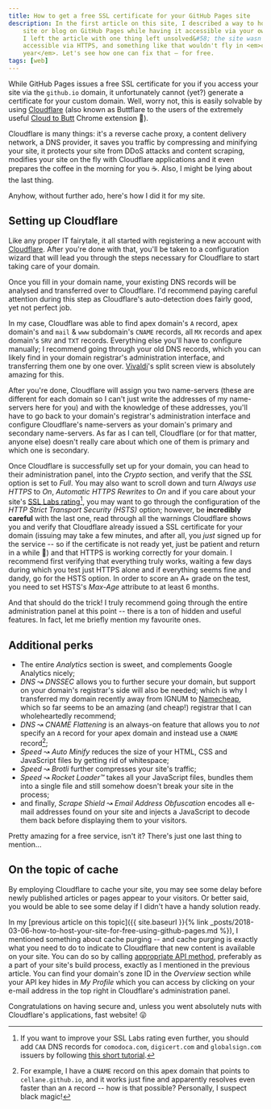 ```yaml
---
title: How to get a free SSL certificate for your GitHub Pages site
description: In the first article on this site, I described a way to host your
    site or blog on GitHub Pages while having it accessible via your own domain.
    I left the article with one thing left unsolved&#58; the site wasn't
    accessible via HTTPS, and something like that wouldn't fly in <em>current
    year</em>. Let's see how one can fix that – for free.
tags: [web]
---
```


While GitHub Pages issues a free SSL certificate for you if you access your site
via the `github.io` domain, it unfortunately cannot (yet?) generate a
certificate for your custom domain. Well, worry not, this is easily solvable by
using [Cloudflare](https://www.cloudflare.com) (also known as Buttflare to the
users of the extremely useful
[Cloud to Butt](https://chrome.google.com/webstore/detail/cloud-to-butt-plus/apmlngnhgbnjpajelfkmabhkfapgnoai)
Chrome extension :peach:).

Cloudflare is many things: it's a reverse cache proxy, a content delivery
network, a DNS provider, it saves you traffic by compressing and minifying your
site, it protects your site from DDoS attacks and content scraping, modifies
your site on the fly with Cloudflare applications and it even prepares the
coffee in the morning for you :coffee:. Also, I might be lying about the last
thing.

Anyhow, without further ado, here's how I did it for my site.

## Setting up Cloudflare

Like any proper IT fairytale, it all started with registering a new account with
[Cloudflare](https://www.cloudflare.com). After you're done with that, you'll be
taken to a configuration wizard that will lead you through the steps necessary
for Cloudflare to start taking care of your domain.

Once you fill in your domain name, your existing DNS records will be analysed
and transferred over to Cloudflare. I'd recommend paying careful attention
during this step as Cloudflare's auto-detection does fairly good, yet not
perfect job.

In my case, Cloudflare was able to find apex domain's `A` record, apex domain's
and `mail` & `www` subdomain's `CNAME` records, all `MX` records and apex
domain's `SRV` and `TXT` records. Everything else you'll have to configure
manually; I recommend going through your old DNS records, which you can likely
find in your domain registrar's administration interface, and transferring them
one by one over. [Vivaldi](https://vivaldi.com)'s split screen view is
absolutely amazing for this.

After you're done, Cloudflare will assign you two name-servers (these are
different for each domain so I can't just write the addresses of my name-servers
here for you) and with the knowledge of these addresses, you'll have to go back
to your domain's registrar's administration interface and configure Cloudflare's
name-servers as your domain's primary and secondary name-servers. As far as I
can tell, Cloudflare (or for that matter, anyone else) doesn't really care about
which one of them is primary and which one is secondary.

Once Cloudflare is successfully set up for your domain, you can head to their
administration panel, into the *Crypto* section, and verify that the *SSL*
option is set to *Full*. You may also want to scroll down and turn *Always use
HTTPS* to *On*, *Automatic HTTPS Rewrites* to *On* and if you care about your
site's [SSL Labs rating](https://www.ssllabs.com/ssltest/)[^1], you may want to
go through the configuration of the *HTTP Strict Transport Security (HSTS)*
option; however, be **incredibly careful** with the last one, read through all
the warnings Cloudflare shows you and verify that Cloudflare already issued a
SSL certificate for your domain (issuing may take a few minutes, and after all,
you *just* signed up for the service -- so if the certificate is not ready yet,
just be patient and return in a while :crocodile:) and that HTTPS is working
correctly for your domain. I recommend first verifying that everything truly
works, waiting a few days during which you test just HTTPS alone and if
everything seems fine and dandy, go for the HSTS option. In order to score an
A+ grade on the test, you need to set HSTS's *Max-Age* attribute to at least
6 months.

[^1]: If you want to improve your SSL Labs rating even further, you should add
    `CAA` DNS records for `comodoca.com`, `digicert.com` and `globalsign.com`
    issuers by following [this short tutorial](https://support.cloudflare.com/hc/en-us/articles/115000310792-Configuring-CAA-Records-).

And that should do the trick! I truly recommend going through the entire
administration panel at this point -- there is a ton of hidden and useful
features. In fact, let me briefly mention my favourite ones.

## Additional perks

- The entire *Analytics* section is sweet, and complements Google Analytics
    nicely;
- *DNS* &#8605; *DNSSEC* allows you to further secure your domain, but support
    on your domain's registrar's side will also be needed; which is why I
    transferred my domain recently away from IGNUM to
    [Namecheap](https://www.namecheap.com), which so far seems to be an amazing
    (and cheap!) registrar that I can wholeheartedly recommend;
- *DNS* &#8605; *CNAME Flattening* is an always-on feature that allows you to
    *not* specify an `A` record for your apex domain and instead use a `CNAME`
    record[^2];
- *Speed* &#8605; *Auto Minify* reduces the size of your HTML, CSS and
    JavaScript files by getting rid of whitespace;
- *Speed* &#8605; *Brotli* further compresses your site's traffic;
- *Speed* &#8605; *Rocket Loader™* takes all your JavaScript files, bundles them
    into a single file and still somehow doesn't break your site in the process;
- and finally, *Scrape Shield* &#8605; *Email Address Obfuscation* encodes all
    e-mail addresses found on your site and injects a JavaScript to decode them
    back before displaying them to your visitors.

[^2]: For example, I have a `CNAME` record on this apex domain that points to
    `cellane.github.io`, and it works just fine and apparently resolves even
    faster than an `A` record -- how is that possible? Personally, I suspect
    black magic!

Pretty amazing for a free service, isn't it? There's just one last thing to
mention...

## On the topic of cache

By employing Cloudflare to cache your site, you may see some delay before newly
published articles or pages appear to your visitors. Or better said, you would
be able to see some delay if I didn't have a handy solution ready.

In my
[previous article on this topic]({{ site.baseurl }}{% link _posts/2018-03-06-how-to-host-your-site-for-free-using-github-pages.md %}),
I mentioned something about cache purging -- and cache purging is exactly what
you need to do to indicate to Cloudflare that new content is available on your
site. You can do so by calling
[appropriate API method](https://api.cloudflare.com/#zone-purge-all-files),
preferably as a part of your site's build process, exactly as I mentioned in the
previous article. You can find your domain's zone ID in the *Overview* section
while your API key hides in *My Profile* which you can access by clicking on
your e-mail address in the top right in Cloudflare's administration panel.

Congratulations on having secure and, unless you went absolutely nuts with
Cloudflare's applications, fast website! :stuck_out_tongue_winking_eye:
